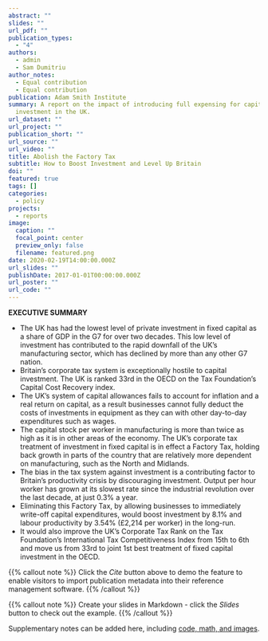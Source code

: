 ```yaml
---
abstract: ""
slides: ""
url_pdf: ""
publication_types:
  - "4"
authors:
  - admin
  - Sam Dumitriu
author_notes:
  - Equal contribution
  - Equal contribution
publication: Adam Smith Institute
summary: A report on the impact of introducing full expensing for capital
  investment in the UK.
url_dataset: ""
url_project: ""
publication_short: ""
url_source: ""
url_video: ""
title: Abolish the Factory Tax
subtitle: How to Boost Investment and Level Up Britain
doi: ""
featured: true
tags: []
categories:
  - policy
projects:
  - reports
image:
  caption: ""
  focal_point: center
  preview_only: false
  filename: featured.png
date: 2020-02-19T14:00:00.000Z
url_slides: ""
publishDate: 2017-01-01T00:00:00.000Z
url_poster: ""
url_code: ""
---
```

**EXECUTIVE SUMMARY**

* The UK has had the lowest level of private investment in fixed capital as a share of GDP in the G7 for over two decades. This low level of investment has contributed to the rapid downfall of the UK’s manufacturing sector, which has declined by more than any other G7 nation.
* Britain’s corporate tax system is exceptionally hostile to capital investment. The UK is ranked 33rd in the OECD on the Tax Foundation’s Capital Cost Recovery index.
* The UK’s system of capital allowances fails to account for inflation and a real return on capital, as a result businesses cannot fully deduct the costs of investments in equipment as they can with other day-to-day expenditures such as wages.
* The capital stock per worker in manufacturing is more than twice as high as it is in other areas of the economy. The UK’s corporate tax treatment of investment in fixed capital is in effect a Factory Tax, holding back growth in parts of the country that are relatively more dependent on manufacturing, such as the North and Midlands.
* The bias in the tax system against investment is a contributing factor to Britain’s productivity crisis by discouraging investment. Output per hour worker has grown at its slowest rate since the industrial revolution over the last decade, at just 0.3% a year.
* Eliminating this Factory Tax, by allowing businesses to immediately write-off capital expenditures, would boost investment by 8.1% and labour productivity by 3.54% (£2,214 per worker) in the long-run.
* It would also improve the UK’s Corporate Tax Rank on the Tax Foundation’s International Tax Competitiveness Index from 15th to 6th and move us from 33rd to joint 1st best treatment of fixed capital investment in the OECD.

{{% callout note %}}
Click the *Cite* button above to demo the feature to enable visitors to import publication metadata into their reference management software.
{{% /callout %}}

{{% callout note %}}
Create your slides in Markdown - click the *Slides* button to check out the example.
{{% /callout %}}

Supplementary notes can be added here, including [code, math, and images](https://wowchemy.com/docs/writing-markdown-latex/).